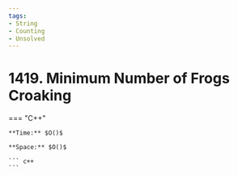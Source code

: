 ```yaml
---
tags:
- String
- Counting
- Unsolved
---
```



# 1419. Minimum Number of Frogs Croaking

=== "C++"

    **Time:** $O()$

    **Space:** $O()$

    ``` c++
    ```